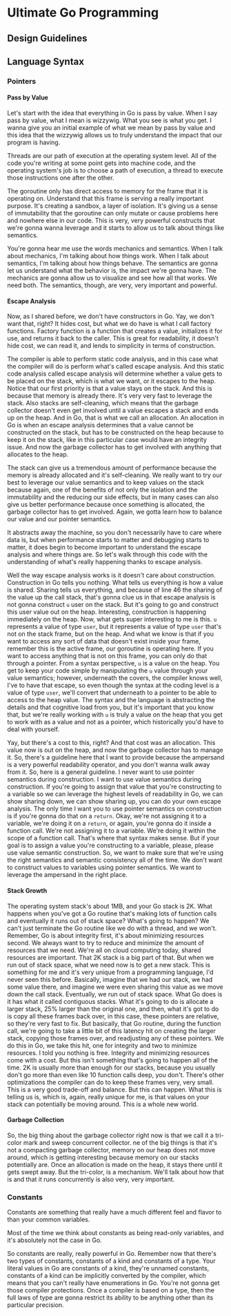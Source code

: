 # Ultimate Go Programming

## Design Guidelines

## Language Syntax

### Pointers

#### Pass by Value

Let's start with the idea that everything in Go is pass by value.
When I say pass by value, what I mean is wizzywig.
What you see is what you get.
I wanna give you an initial example of what we mean by pass by value and this idea that the wizzywig allows us to truly understand the impact that our program is having.

Threads are our path of execution at the operating system level.
All of the code you're writing at some point gets into machine code, and the operating system's job is to choose a path of execution, a thread to execute those instructions one after the other.

The goroutine only has direct access to memory for the frame that it is operating on.
Understand that this frame is serving a really important purpose.
It's creating a sandbox, a layer of isolation.
It's giving us a sense of immutability that the goroutine can only mutate or cause problems here and nowhere else in our code.
This is very, very powerful constructs that we're gonna wanna leverage and it starts to allow us to talk about things like semantics.

You're gonna hear me use the words mechanics and semantics.
When I talk about mechanics, I'm talking about how things work.
When I talk about semantics, I'm talking about how things behave.
The semantics are gonna let us understand what the behavior is, the impact we're gonna have.
The mechanics are gonna allow us to visualize and see how all that works.
We need both.
The semantics, though, are very, very important and powerful.

#### Escape Analysis

Now, as I shared before, we don't have constructors in Go.
Yay, we don't want that, right?
It hides cost, but what we do have is what I call factory functions.
Factory function is a function that creates a value, initializes it for use, and returns it back to the caller.
This is great for readability, it doesn't hide cost, we can read it, and lends to simplicity in terms of construction.

The compiler is able to perform static code analysis, and in this case what the compiler will do is perform what's called escape analysis.
And this static code analysis called escape analysis will determine whether a value gets to be placed on the stack, which is what we want, or it escapes to the heap.
Notice that our first priority is that a value stays on the stack.
And this is because that memory is already there.
It's very very fast to leverage the stack.
Also stacks are self-cleaning, which means that the garbage collector doesn't even get involved until a value escapes a stack and ends up on the heap.
And in Go, that is what we call an allocation.
An allocation in Go is when an escape analysis determines that a value cannot be constructed on the stack, but has to be constructed on the heap because to keep it on the stack, like in this particular case would have an integrity issue.
And now the garbage collector has to get involved with anything that allocates to the heap.

The stack can give us a tremendous amount of performance because the memory is already allocated and it's self-cleaning.
We really want to try our best to leverage our value semantics and to keep values on the stack because again, one of the benefits of not only the isolation and the immutability and the reducing our side effects, but in many cases can also give us better performance because once something is allocated, the garbage collector has to get involved.
Again, we gotta learn how to balance our value and our pointer semantics.

It abstracts away the machine, so you don't necessarily have to care where data is, but when performance starts to matter and debugging starts to matter, it does begin to become important to understand the escape analysis and where things are.
So let's walk through this code with the understanding of what's really happening thanks to escape analysis.

Well the way escape analysis works is it doesn't care about construction.
Construction in Go tells you nothing.
What tells us everything is how a value is shared.
Sharing tells us everything, and because of line 46 the sharing of the value up the call stack, that's gonna clue us in that escape analysis is not gonna construct `u` user on the stack.
But it's going to go and construct this user value out on the heap.
Interesting, construction is happening immediately on the heap.
Now, what gets super interesting to me is this.
`u` represents a value of type `user`, but it represents a value of type `user` that's not on the stack frame, but on the heap.
And what we know is that if you want to access any sort of data that doesn't exist inside your frame, remember this is the active frame, our goroutine is operating here.
If you want to access anything that is not on this frame, you can only do that through a pointer.
From a syntax perspective, `u` is a value on the heap.
You get to keep your code simple by manipulating the `u` value through your value semantics; however, underneath the covers, the compiler knows well, I've to have that escape, so even though the syntax at the coding level is a value of type `user`, we'll convert that underneath to a pointer to be able to access to the heap value.
The syntax and the language is abstracting the details and that cognitive load from you, but it's important that you know that, but we're really working with `u` is truly a value on the heap that you get to work with as a value and not as a pointer, which historically you'd have to deal with yourself.

Yay, but there's a cost to this, right?
And that cost was an allocation.
This value now is out on the heap, and now the garbage collector has to manage it.
So, there's a guideline here that I want to provide because the ampersand is a very powerful readability operator, and you don't wanna walk away from it.
So, here is a general guideline.
I never want to use pointer semantics during construction.
I want to use value semantics during construction.
If you're going to assign that value that you're constructing to a variable so we can leverage the highest levels of readability in Go, we can show sharing down, we can show sharing up, you can do your own escape analysis.
The only time I want you to use pointer semantics on construction is if you're gonna do that on a `return`.
Okay, we're not assigning it to a variable, we're doing it on a `return`, or again, you're gonna do it inside a function call.
We're not assigning it to a variable.
We're doing it within the scope of a function call.
That's where that syntax makes sense.
But if your goal is to assign a value you're constructing to a variable, please, please use value semantic construction.
So, we want to make sure that we're using the right semantics and semantic consistency all of the time.
We don't want to construct values to variables using pointer semantics.
We want to leverage the ampersand in the right place.

#### Stack Growth

The operating system stack's about 1MB, and your Go stack is 2K.
What happens when you've got a Go routine that's making lots of function calls and eventually it runs out of stack space?
What's going to happen?
We can't just terminate the Go routine like we do with a thread, and we won't.
Remember, Go is about integrity first, it's about minimizing resources second.
We always want to try to reduce and minimize the amount of resources that we need.
We're all on cloud computing today, shared resources are important.
That 2K stack is a big part of that.
But when we run out of stack space, what we need now is to get a new stack.
This is something for me and it's very unique from a programming language, I'd never seen this before.
Basically, imagine that we had our stack, we had some value there, and imagine we were even sharing this value as we move down the call stack.
Eventually, we run out of stack space.
What Go does is it has what it called contiguous stacks.
What it's going to do is allocate a larger stack, 25% larger than the original one, and then, what it's got to do is copy all these frames back over, in this case, these pointers are relative, so they're very fast to fix.
But basically, that Go routine, during the function call, we're going to take a little bit of this latency hit on creating the larger stack, copying those frames over, and readjusting any of these pointers.
We do this in Go, we take this hit, one for integrity and two to minimize resources.
I told you nothing is free.
Integrity and minimizing resources come with a cost.
But this isn't something that's going to happen all of the time.
2K is usually more than enough for our stacks, because you usually don't go more than even like 10 function calls deep, you don't.
There's other optimizations the compiler can do to keep these frames very, very small.
This is a very good trade-off and balance.
But this can happen.
What this is telling us is, which is, again, really unique for me, is that values on your stack can potentially be moving around.
This is a whole new world.

#### Garbage Collection

So, the big thing about the garbage collector right now is that we call it a tri-color mark and sweep concurrent collector. 
ne of the big things is that it's not a compacting garbage collector, memory on our heap does not move around, which is getting interesting because memory on our stacks potentially are.
Once an allocation is made on the heap, it stays there until it gets swept away.
But the tri-color, is a mechanism.
We'll talk about how that is and that it runs concurrently is also very, very important.

### Constants

Constants are something that really have a much different feel and flavor to than your common variables.

Most of the time we think about constants as being read-only variables, and it's absolutely not the case in Go.

So constants are really, really powerful in Go.
Remember now that there's two types of constants, constants of a kind and constants of a type.
Your literal values in Go are constants of a kind, they're unnamed constants, constants of a kind can be implicitly converted by the compiler, which means that you can't really have enumerations in Go.
You're not gonna get those compiler protections.
Once a compiler is based on a type, then the full laws of type are gonna restrict its ability to be anything other than its particular precision. 
